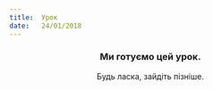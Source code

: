 ```yaml
---
title:  Урок
date:   24/01/2018
---
```


### <center>Ми готуємо цей урок.</center>
<center>Будь ласка, зайдіть пізніше.</center>